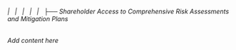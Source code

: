 ###### |   |   |   |   |   ├── Shareholder Access to Comprehensive Risk Assessments and Mitigation Plans

*Add content here*